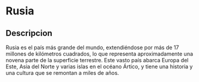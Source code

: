 # Rusia

## Descripcion
Rusia es el país más grande del mundo, extendiéndose por más de 17 millones de kilómetros cuadrados, lo que representa aproximadamente una novena parte de la superficie terrestre. Este vasto país abarca Europa del Este, Asia del Norte y varias islas en el océano Ártico, y tiene una historia y una cultura que se remontan a miles de años.
